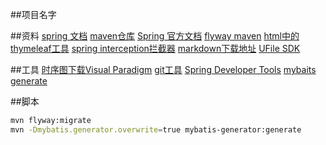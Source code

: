 ##项目名字

##资料
[spring 文档](https://spring.io/guides)
[maven仓库](https://mvnrepository.com)
[Spring 官方文档](https://docs.spring.io/spring-boot/docs/2.0.0.RC1/reference/htmlsingle/#boot-features-embedded-database-support)
[flyway maven](https://flywaydb.org/getstarted/firststeps/maven)
[html中的thymeleaf工具](https://www.thymeleaf.org/doc/tutorials/3.0/usingthymeleaf.html#setting-attribute-values)
[spring interception拦截器](https://docs.spring.io/spring/docs/5.0.3.RELEASE/spring-framework-reference/web.html#mvc-config-interceptors)
[markdown下载地址](https://pandao.github.io/editor.md/)
[UFile SDK](https://github.com/ucloud/ufile-sdk-java)


##工具
[时序图下载Visual Paradigm](https://www.visual-paradigm.com)
[git工具](https://git-scm.com/download)
[Spring Developer Tools](https://docs.spring.io/spring-boot/docs/current/reference/html/using-boot-devtools.html)
[mybaits generate](http://mybatis.org/generator/running/runningWithMaven.html)

##脚本
```bash
mvn flyway:migrate
mvn -Dmybatis.generator.overwrite=true mybatis-generator:generate
```